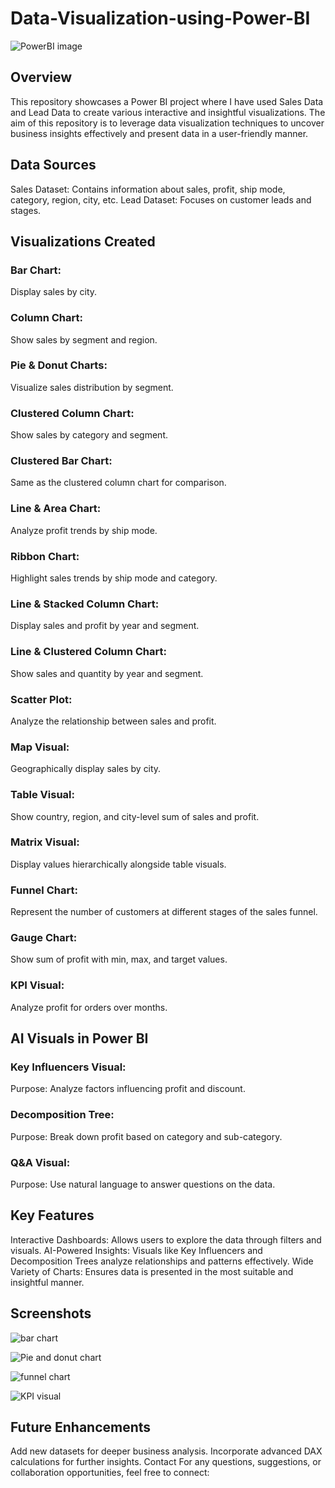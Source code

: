 # Data-Visualization-using-Power-BI

![PowerBI image](https://github.com/user-attachments/assets/0959bbc9-746a-4d19-8395-4571c976c6d1)

## Overview
This repository showcases a Power BI project where I have used Sales Data and Lead Data to create various interactive and insightful visualizations. The aim of this repository is to leverage data visualization techniques to uncover business insights effectively and present data in a user-friendly manner.

## Data Sources
Sales Dataset: Contains information about sales, profit, ship mode, category, region, city, etc.
Lead Dataset: Focuses on customer leads and stages.

## Visualizations Created

### Bar Chart:
Display sales by city.

### Column Chart:
Show sales by segment and region.

### Pie & Donut Charts:
Visualize sales distribution by segment.

### Clustered Column Chart:
Show sales by category and segment.

### Clustered Bar Chart:
Same as the clustered column chart for comparison.

### Line & Area Chart:
Analyze profit trends by ship mode.

### Ribbon Chart:
Highlight sales trends by ship mode and category.

### Line & Stacked Column Chart:
Display sales and profit by year and segment.

### Line & Clustered Column Chart:
Show sales and quantity by year and segment.

### Scatter Plot:
Analyze the relationship between sales and profit.

### Map Visual:
Geographically display sales by city.

### Table Visual:
Show country, region, and city-level sum of sales and profit.

### Matrix Visual:
Display values hierarchically alongside table visuals.

### Funnel Chart:
Represent the number of customers at different stages of the sales funnel.

### Gauge Chart:
Show sum of profit with min, max, and target values.

### KPI Visual:
Analyze profit for orders over months.

## AI Visuals in Power BI

### Key Influencers Visual:
Purpose: Analyze factors influencing profit and discount.

### Decomposition Tree:
Purpose: Break down profit based on category and sub-category.

### Q&A Visual:
Purpose: Use natural language to answer questions on the data.

## Key Features
Interactive Dashboards: Allows users to explore the data through filters and visuals.
AI-Powered Insights: Visuals like Key Influencers and Decomposition Trees analyze relationships and patterns effectively.
Wide Variety of Charts: Ensures data is presented in the most suitable and insightful manner.

## Screenshots

![bar chart](https://github.com/user-attachments/assets/0b4ab085-c0a2-4c4b-b9f4-aeac81d3b90f)

![Pie and donut chart](https://github.com/user-attachments/assets/08338e3c-6914-4a91-a91c-b33052f411d1)

![funnel chart](https://github.com/user-attachments/assets/2fe3dfa7-d8d0-43e0-a87b-dd50ff367b08)

![KPI visual](https://github.com/user-attachments/assets/bcfa63aa-d314-4d1d-a942-be05a85693ff)

## Future Enhancements
Add new datasets for deeper business analysis.
Incorporate advanced DAX calculations for further insights.
Contact
For any questions, suggestions, or collaboration opportunities, feel free to connect:
